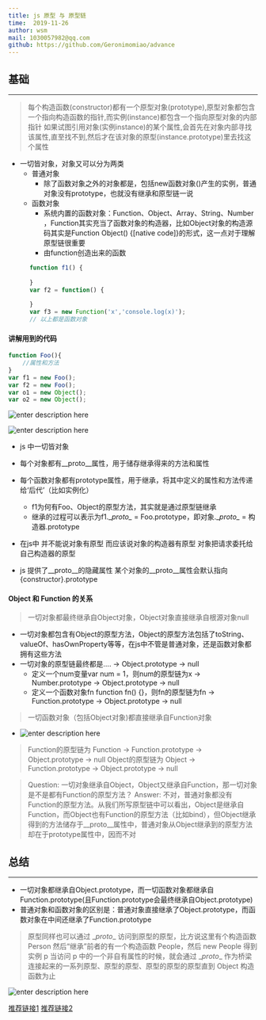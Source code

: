 ```yaml
---
title: js 原型 与 原型链
time:  2019-11-26
author: wsm
mail: 1030057982@qq.com
github: https://github.com/Geronimomiao/advance
---
```



## 基础
****

> 每个构造函数(constructor)都有一个原型对象(prototype),原型对象都包含一个指向构造函数的指针,而实例(instance)都包含一个指向原型对象的内部指针
> 如果试图引用对象(实例instance)的某个属性,会首先在对象内部寻找该属性,直至找不到,然后才在该对象的原型(instance.prototype)里去找这个属性

* 一切皆对象，对象又可以分为两类
    * 普通对象 
        * 除了函数对象之外的对象都是，包括new函数对象()产生的实例，普通对象没有prototype，也就没有继承和原型链一说
    * 函数对象 
        * 系统内置的函数对象：Function、Object、Array、String、Number ，Function其实充当了函数对象的构造器，比如Object对象的构造源码其实是Function Object() {[native code]}的形式，这一点对于理解原型链很重要
        * 由function创造出来的函数
    
```js
      function f1() {
     
      } 
      var f2 = function() {
      
      }
      var f3 = new Function('x','console.log(x)');
      // 以上都是函数对象
```


#### 讲解用到的代码
```js
function Foo(){
    //属性和方法
}
var f1 = new Foo();
var f2 = new Foo(); 
var o1 = new Object();
var o2 = new Object();
```

![enter description here](https://img.wsmpage.cn/learning/2019-11-26/1574766905087.png)


![enter description here](https://img.wsmpage.cn/learning/2019-11-28/1574907374240.png)

* js 中一切皆对象
* 每个对象都有__proto__属性，用于储存继承得来的方法和属性
* 每个函数对象都有prototype属性，用于继承，将其中定义的属性和方法传递给‘后代’（比如实例化）

    * f1为何有Foo、Object的原型方法，其实就是通过原型链继承
    * 继承的过程可以表示为f1.\__proto\__ = Foo.prototype，即对象.\__proto\__ = 构造器.prototype

* 在js中 并不能说对象有原型 而应该说对象的构造器有原型 对象把请求委托给自己构造器的原型
* js 提供了__proto__的隐藏属性 某个对象的__proto__属性会默认指向{constructor}.prototype


#### Object 和 Function 的关系
> 一切对象都最终继承自Object对象，Object对象直接继承自根源对象null
* 一切对象都包含有Object的原型方法，Object的原型方法包括了toString、valueOf、hasOwnProperty等等，在js中不管是普通对象，还是函数对象都拥有这些方法
* 一切对象的原型链最终都是.... → Object.prototype → null
    * 定义一个num变量var num = 1，则num的原型链为x → Number.prototype → Object.prototype → null
    * 定义一个函数对象fn function fn() {}，则fn的原型链为fn → Function.prototype → Object.prototype → null

> 一切函数对象（包括Object对象)都直接继承自Function对象
* ![enter description here](https://img.wsmpage.cn/learning/2019-11-26/1574766930510.png)

> Function的原型链为 Function → Function.prototype → Object.prototype → null
> Object的原型链为 Object → Function.prototype → Object.prototype → null

> Question:
> 一切对象继承自Object，Object又继承自Function，那一切对象是不是都有Function的原型方法？ 
> Answer:
> 不对，普通对象都没有Function的原型方法。从我们所写原型链中可以看出，Object是继承自Function，而Object也有Function的原型方法（比如bind），但Object继承得到的方法储存于__proto__属性中，普通对象从Object继承到的原型方法却在于prototype属性中，因而不对



## 总结
****
* 一切对象都继承自Object.prototype，而一切函数对象都继承自Function.prototype(且Function.prototype会最终继承自Object.prototype)
* 普通对象和函数对象的区别是：普通对象直接继承了Object.prototype，而函数对象在中间还继承了Function.prototype


> 原型同样也可以通过 \__proto__ 访问到原型的原型，比方说这里有个构造函数 Person 然后“继承”前者的有一个构造函数 People，然后 new People 得到实例 p
> 当访问 p 中的一个非自有属性的时候，就会通过 \__proto__ 作为桥梁连接起来的一系列原型、原型的原型、原型的原型的原型直到 Object 构造函数为止



![enter description here](https://img.wsmpage.cn/learning/2019-11-28/1574932859847.png)


[推荐链接1](https://juejin.im/post/5a94c0de5188257a8929d837)
[推荐链接2](https://juejin.im/post/5c8a692af265da2d8763b744)
